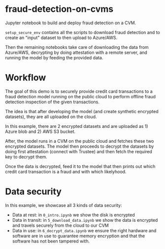 # fraud-detection-on-cvms

Jupyter notebook to build and deploy fraud detection on a CVM.

`setup_secure_env` contains all the scripts to download fraud detection and to create an "input" dataset to then upload to Azure/AWS.

Then the remaining notebooks take care of downloading the data from Azure/AWS, decrypting by doing attestation with a remote server, and running the model by feeding the provided data.

# Workflow

The goal of this demo is to securely provide credit card transactions to a fraud detection model running on the public cloud to perform offline fraud detection inspection of the given transactions.

The idea is that after developing the model (and create synthetic encrypted datasets), they are all uploaded on the cloud.

In this example, there are 2 encrypted datasets and are uploaded as 1) Azure blob and 2) AWS S3 bucket.

After, the model runs in a CVM on the public cloud and fetches these two encrypted datasets. The model then proceeds to decrypt the datasets by doing first attestation (connect with Trustee) and then fetch the required key to decrypt them.

Once the data is decrypted, feed it to the model that then prints out which credit card transaction is a fraud and with which likelyhood.

# Data security

In this example, we showcase all 3 kinds of data security:

* Data at rest: in `0_intro.ipynb` we show the disk is encrypted
* Data in transit: in `5_download_data.ipynb` we show the data is encrypted and travels securely from the cloud to our CVM
* Data in use: in `6_decrypt_data.ipynb` we ensure the right hardware and software are in use to guarantee memory encryption and that the software has not been tampered with.